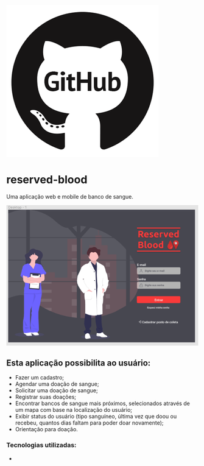 ![Logo Github](https://github.com/bruno07dev/reserved-blood/blob/master/github-collab-retina-preview.gif)



# reserved-blood
 Uma aplicação web e mobile de banco de sangue.
 
 ![Logo Github](https://github.com/bruno07dev/reserved-blood/blob/master/unknown.png)
 
 
## Esta aplicação possibilita ao usuário:
- Fazer um cadastro;
- Agendar uma doação de sangue;
- Solicitar uma doação de sangue;
- Registrar suas doações;
- Encontrar bancos de sangue mais próximos, selecionados através de um mapa com base na localização do usuário;
- Exibir status do usuário (tipo sanguíneo, última vez que doou ou recebeu, quantos dias faltam para poder doar novamente);
- Orientação para doação. 

### Tecnologias utilizadas:
- 
